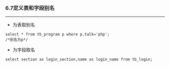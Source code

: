### 6.7定义表和字段别名

------------------

- 为表取别名
```mysql
select * from tb_program p where p.talk='php';
/*别名为p*/
```
- 为字段取名
```mysql
select section as login_section,name as login_name from tb_login;
```